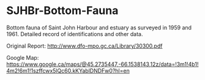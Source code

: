 # SJHBr-Bottom-Fauna

Bottom fauna of Saint John Harbour and estuary as surveyed in 1959 and 1961. Detailed record of identifications and other data.

Original Report: http://www.dfo-mpo.gc.ca/Library/30300.pdf

Google Map: https://www.google.ca/maps/@45.2735447,-66.1538143,12z/data=!3m1!4b1!4m2!6m1!1szffcwx5lQc60.kKYablDNDFw0?hl=en
